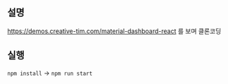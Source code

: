 ## 설명
https://demos.creative-tim.com/material-dashboard-react 를 보며 클론코딩

## 실행
`npm install` -> `npm run start`